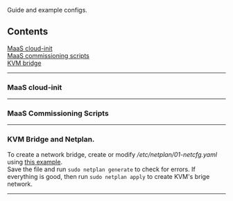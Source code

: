 Guide and example configs.  
  
## Contents

[MaaS cloud-init](#maas-cloud-init)  
[MaaS commissioning scripts](#maas-commissioning-scripts)  
[KVM bridge](#kvm-bridge)  

---

### MaaS cloud-init

---

### MaaS Commissioning Scripts

---

### KVM Bridge and Netplan.

To create a network bridge, create or modify */etc/netplan/01-netcfg.yaml* using [this example](./01-netcfg.yaml).  
Save the file and run `sudo netplan generate` to check for errors. If everything is good, then run `sudo netplan apply` to create KVM's brige network.

---